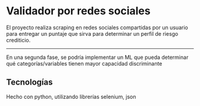 # Validador por redes sociales
El proyecto realiza scraping en redes sociales compartidas por un usuario para entregar un puntaje que sirva para determinar un perfil de riesgo crediticio.
***
En una segunda fase, se podría implementar un ML que pueda determinar qué categorías/variables tienen mayor capacidad discriminante
## Tecnologías
Hecho con python, utilizando librerías selenium, json
